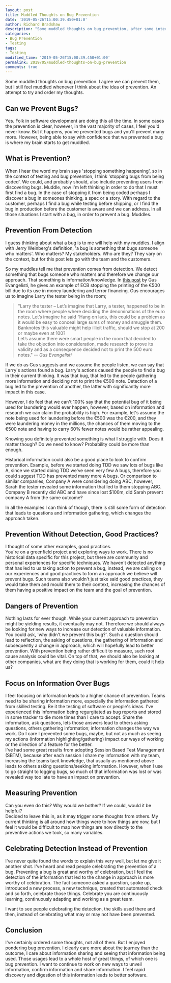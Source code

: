 ```yaml
---
layout: post
title: Muddled Thoughts on Bug Prevention
date: '2019-05-26T15:00:39.450+01:0'
author: Richard Bradshaw
description: "Some muddled thoughts on bug prevention, after some interesting threads on Twitter"
categories: 
- Bug Prevention
- Testing
tags:
- Testing
modified_time: '2019-05-26T15:00:39.450+01:00'
permalink: 2019/05/muddled-thoughts-on-bug-prevention
comments: true
---
```

Some muddled thoughts on bug prevention. I agree we can prevent them, but I still feel muddled whenever I think about the idea of prevention. An attempt to try and order my thoughts.

## Can we Prevent Bugs?
Yes. Folk in software development are doing this all the time. In some cases the prevention is clear, however, in the vast majority of cases, I feel you'd never know. But it happens, you've prevented bugs and you'll prevent many more. However, being able to say with confidence that we prevented a bug is where my brain starts to get muddled.

## What is Prevention?
When I hear the word my brain says 'stopping something happening', so in the context of testing and bug prevention, I think 'stopping bugs from being coded'. We could, and probably should, also include preventing users from discovering bugs. Muddle, now I'm left thinking in order to do that I must first find a bug. In the case of stopping it from being coded perhaps I discover a bug in someones thinking, a spec or a story. With regard to the customer, perhaps I find a bug while testing before shipping, or I find the bug in production before the customer is aware and we can address. In all those situations I start with a bug, in order to prevent a bug. Muddles.

## Prevention From Detection
I guess thinking about what a bug is to me will help with my muddles. I align with Jerry Weinberg's definition, 'a bug is something that bugs someone who matters'. Who matters? My stakeholders. Who are they? They vary on the context, but for this post lets go with the team and the customers.

So my muddles tell me that prevention comes from detection. We detect something that bugs someone who matters and therefore we change our approach. That something is information/knowledge. In [this post](https://mysoftwarequality.wordpress.com/2016/05/05/testers-prevent-problems-every-day/) by Gus Evangelisti, he gives an example of ECB stopping the printing of the €500 bill due to its use in money laundering and terror financing. Gus encourages us to imagine Larry the tester being in the room;

>"Larry the tester – Let’s imagine that Larry, a tester, happened to be in the room where people where deciding the denominations of the euro notes. Let’s imagine he said “Hang on lads, this could be a problem as it would be easy to conceal large sums of money and smuggle them. Banknotes this valuable might help illicit traffic, should we stop at 200 or maybe even at 100?  
>Let’s assume there were smart people in the room that decided to take the objection into consideration, made research to prove its validity and as a consequence decided not to print the 500 euro notes."
> -- <cite>Gus Evangelisti</cite>

If we do as Gus suggests and we assume the people listen, we can say that Larry's actions found a bug. Larry's actions caused the people to find a bug in their current thinking. It was that bug, that led to the people gathering more information and deciding not to print the €500 note. Detection of a bug led to the prevention of another, the latter with significantly more impact in this case.  

However, I do feel that we can't 100% say that the potential bug of it being used for laundering would ever happen, however, based on information and research we can claim the probability is high. For example, let's assume the note being used for laundering before the €500 was the €200, and they were laundering money in the millions, the chances of them moving to the €500 note and having to carry 60% fewer notes would be rather appealing.

Knowing you definitely prevented something is what I struggle with. Does it matter though? Do we need to know? Probability could be more than enough.

Historical information could also be a good place to look to confirm prevention. Example, before we started doing TDD we saw lots of bugs like A, since we started doing TDD we've seen very few A bugs, therefore you could suggest TDD has prevented many more A bugs. Or comparison to similar companies; Company A were considering doing ABC, however, Sarah the tester revealed some information that led to them stopping ABC. Company B recently did ABC and have since lost $100m, did Sarah prevent company A from the same outcome?

In all the examples I can think of though, there is still some form of detection that leads to questions and information gathering, which changes the approach taken.

## Prevention Without Detection, Good Practices?
I thought of some other examples, good practices.  
You're on a greenfield project and exploring ways to work. There is no historical data specific for this project, but there are community and personal experiences for specific techniques. We haven't detected anything that has led to us taking action to prevent a bug, instead, we are calling on our experiences and good practices to form an approach we believe will prevent bugs. Such teams also wouldn't just take said good practices, they would take them and mould them to their context, increasing the chances of them having a positive impact on the team and the goal of prevention.

## Dangers of Prevention
Nothing lasts for ever though. While your current approach to prevention might be yielding results, it eventually may not. Therefore we should always be looking for new ways to increase our detection of valuable information. You could ask, 'why didn't we prevent this bug?'. Such a question should lead to reflection, the asking of questions, the gathering of information and subsequently a change in approach, which will hopefully lead to better prevention. With prevention being rather difficult to measure, such root cause analysis could be vital. On top of that, we should also be looking at other companies, what are they doing that is working for them, could it help us?

## Focus on Information Over Bugs
I feel focusing on information leads to a higher chance of prevention. Teams need to be sharing information more, especially the information gathered from skilled testing. Be it the testing of software or people's ideas. I've experienced this information being regurgitated as bug reports and stored in some tracker to die more times than I care to accept. Share the information, ask questions, lets those answers lead to others asking questions, others gathering information; information changes the way we work. Do I care I prevented some bugs, maybe, but not as much as seeing my actions (information highlighting/gathering) impact our ways of working or the direction of a feature for the better.  
I've had some great results from adopting Session Based Test Management (SBTM), because after each session I share my information with my team, increasing the teams tacit knowledge, that usually as mentioned above leads to others asking questions/seeking information. However, when I use to go straight to logging bugs, so much of that information was lost or was revealed way too late to have an impact on prevention.

## Measuring Prevention
Can you even do this? Why would we bother? If we could, would it be helpful?  
Decided to leave this in, as it may trigger some thoughts from others. My current thinking is all around how things were to how things are now, but I feel it would be difficult to map how things are now directly to the preventive actions we took, so many variables.

## Celebrating Detection Instead of Prevention
I've never quite found the words to explain this very well, but let me give it another shot. I've heard and read people celebrating the prevention of a bug. Preventing a bug is great and worthy of celebration, but I feel the detection of the information that led to the change in approach is more worthy of celebration. The fact someone asked a question, spoke up, introduced a new process, a new technique, created that automated check and so forth, celebrate those things. Celebrate you are continuously learning, continuously adapting and working as a great team.

I want to see people celebrating the detection, the skills used there and then, instead of celebrating what may or may not have been prevented.

## Conclusion
I've certainly ordered some thoughts, not all of them. But I enjoyed pondering bug prevention. I clearly care more about the journey than the outcome, I care about information sharing and seeing that information being used. Those usages lead to a whole host of great things, of which one is bug prevention. I want to continue to work on new ways to unveil information, confirm information and share information. I feel rapid discovery and digestion of this information leads to better software.